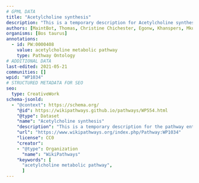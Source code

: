 ```yaml
---
# GPML DATA
title: "Acetylcholine synthesis"
description: "This is a temporary description for Acetylcholine synthesis"
authors: [MaintBot, Thomas, Christine Chichester, Egonw, Khanspers, Mkutmon, Asios Olia, Eweitz]
organisms: [Bos taurus]
annotations:
  - id: PW:0000408
    value: acetylcholine metabolic pathway
    type: Pathway Ontology
# ADDITIONAL DATA
last-edited: 2021-05-21
communities: []
wpid: "WP1034"
# STRUCTURED METADATA FOR SEO
seo:
  type: CreativeWork
schema-jsonld:
  - "@context": https://schema.org/
    "@id": https://wikipathways.github.io/pathways/WP554.html
    "@type": Dataset
    "name": "Acetylcholine synthesis"
    "description": "This is a temporary description for the pathway entitled: Acetylcholine synthesis"
    "url": "https://www.wikipathways.org/index.php/Pathway:WP1034"
    "license": CC0
    "creator":
    - "@type": Organization
      "name": "WikiPathways"
    "keywords": [
      "acetylcholine metabolic pathway",
      ]
---
```

